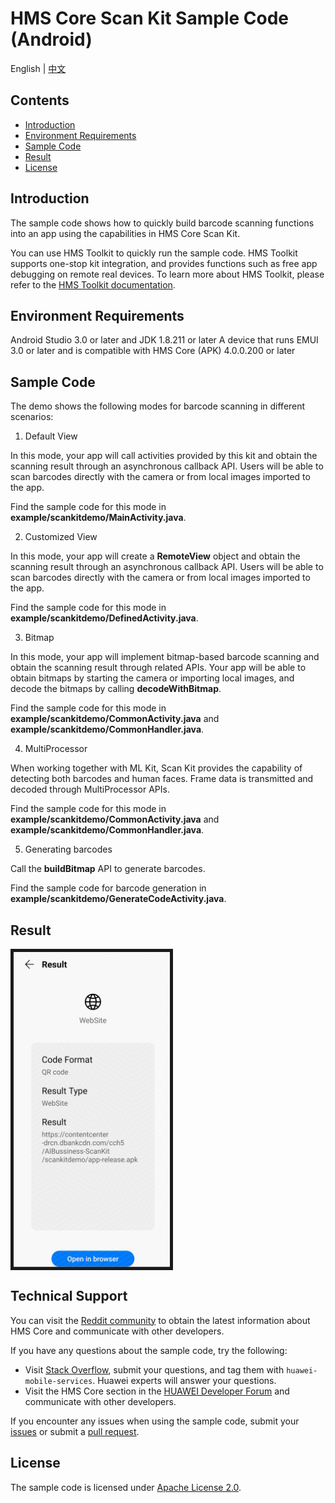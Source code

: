 ﻿# HMS Core Scan Kit Sample Code (Android)

English | [中文](README_ZH.md)
## Contents

 * [Introduction](#Introduction)
 * [Environment Requirements](#Environment-Requirements)
 * [Sample Code](#Sample-Code)
 * [Result](#Result)
 * [License](#License)


## Introduction
The sample code shows how to quickly build barcode scanning functions into an app using the capabilities in HMS Core Scan Kit.

You can use HMS Toolkit to quickly run the sample code. HMS Toolkit supports one-stop kit integration, and provides functions such as free app debugging on remote real devices. To learn more about HMS Toolkit, please refer to the [HMS Toolkit documentation](https://developer.huawei.com/consumer/en/doc/development/Tools-Guides/getting-started-0000001077381096?ha_source=hms1).



## Environment Requirements
Android Studio 3.0 or later and JDK 1.8.211 or later
A device that runs EMUI 3.0 or later and is compatible with HMS Core (APK) 4.0.0.200 or later
	
## Sample Code
The demo shows the following modes for barcode scanning in different scenarios:

1. Default View

In this mode, your app will call activities provided by this kit and obtain the scanning result through an asynchronous callback API. Users will be able to scan barcodes directly with the camera or from local images imported to the app.

Find the sample code for this mode in **example/scankitdemo/MainActivity.java**.

2. Customized View

In this mode, your app will create a **RemoteView** object and obtain the scanning result through an asynchronous callback API. Users will be able to scan barcodes directly with the camera or from local images imported to the app.

Find the sample code for this mode in **example/scankitdemo/DefinedActivity.java**.

3. Bitmap

In this mode, your app will implement bitmap-based barcode scanning and obtain the scanning result through related APIs. Your app will be able to obtain bitmaps by starting the camera or importing local images, and decode the bitmaps by calling **decodeWithBitmap**.

Find the sample code for this mode in **example/scankitdemo/CommonActivity.java** and **example/scankitdemo/CommonHandler.java**.

4. MultiProcessor

When working together with ML Kit, Scan Kit provides the capability of detecting both barcodes and human faces. Frame data is transmitted and decoded through MultiProcessor APIs.

Find the sample code for this mode in **example/scankitdemo/CommonActivity.java** and **example/scankitdemo/CommonHandler.java**.
	
5. Generating barcodes

Call the **buildBitmap** API to generate barcodes.

Find the sample code for barcode generation in **example/scankitdemo/GenerateCodeActivity.java**.

## Result
<img src="Screenshot.jpg" width=250 title="ID Photo DIY" div align=center border=5>

## Technical Support
You can visit the [Reddit community](https://www.reddit.com/r/HuaweiDevelopers/) to obtain the latest information about HMS Core and communicate with other developers.

If you have any questions about the sample code, try the following:
- Visit [Stack Overflow](https://stackoverflow.com/questions/tagged/huawei-mobile-services?tab=Votes), submit your questions, and tag them with `huawei-mobile-services`. Huawei experts will answer your questions.
- Visit the HMS Core section in the [HUAWEI Developer Forum](https://forums.developer.huawei.com/forumPortal/en/home?fid=0101187876626530001?ha_source=hms1) and communicate with other developers.

If you encounter any issues when using the sample code, submit your [issues](https://github.com/HMS-Core/hms-scan-demo/issues) or submit a [pull request](https://github.com/HMS-Core/hms-scan-demo/pulls).

##  License
The sample code is licensed under [Apache License 2.0](http://www.apache.org/licenses/LICENSE-2.0).

